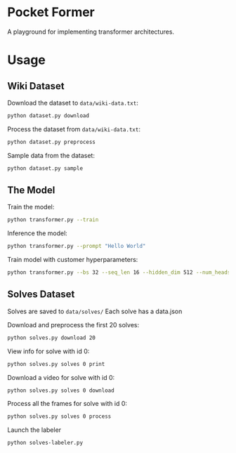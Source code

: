 # Pocket Former

A playground for implementing transformer architectures.

# Usage


## Wiki Dataset

Download the dataset to `data/wiki-data.txt`:
```bash
python dataset.py download
```

Process the dataset from `data/wiki-data.txt`:
```bash
python dataset.py preprocess
```

Sample data from the dataset:
```bash
python dataset.py sample
```

## The Model

Train the model:
```bash
python transformer.py --train
```

Inference the model:
```bash
python transformer.py --prompt "Hello World"
```

Train model with customer hyperparameters:
```bash
python transformer.py --bs 32 --seq_len 16 --hidden_dim 512 --num_heads 8  --train
```

## Solves Dataset

Solves are saved to `data/solves/`
Each solve has a data.json

Download and preprocess the first 20 solves:
```bash
python solves.py download 20
```

View info for solve with id 0:
```bash
python solves.py solves 0 print
```

Download a video for solve with id 0:
```bash
python solves.py solves 0 download
```

Process all the frames for solve with id 0:
```bash
python solves.py solves 0 process
```

Launch the labeler
```bash
python solves-labeler.py
```
